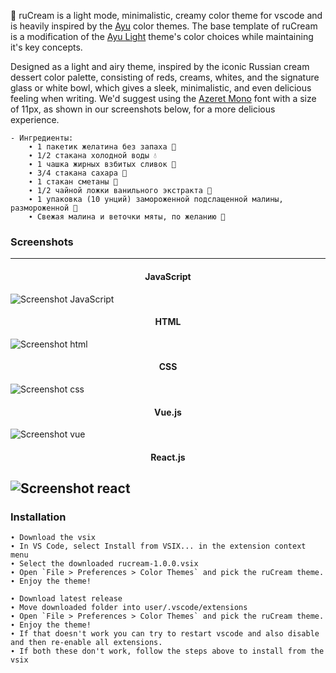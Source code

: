 <!--p align="center"><img src="http://svgur.com/i/3Dp.svg"></p-->
🍦 ruCream is a light mode, minimalistic, creamy color theme for vscode and is heavily inspired by the [Ayu][] color themes. The base template of ruCream is a modification of the [Ayu Light][] theme's color choices while maintaining it's key concepts.

Designed as a light and airy theme, inspired by the iconic Russian cream dessert color palette, consisting of reds, creams, whites, and the signature glass or white bowl, which gives a sleek, minimalistic, and even delicious feeling when writing. We'd suggest using the [Azeret Mono][] font with a size of 11px, as shown in our screenshots below, for a more delicious experience.

    - Ингредиенты:
        ∙ 1 пакетик желатина без запаха 🍮
        ∙ 1/2 стакана холодной воды 💧
        ∙ 1 чашка жирных взбитых сливок 🍦
        ∙ 3/4 стакана сахара 🍬
        ∙ 1 стакан сметаны 🥛
        ∙ 1/2 чайной ложки ванильного экстракта 🥄
        ∙ 1 упаковка (10 унций) замороженной подслащенной малины, размороженной 🍓
        ∙ Свежая малина и веточки мяты, по желанию 🌿

   [Ayu]: https://github.com/ayu-theme
   [Ayu Light]: https://github.com/ayu-theme/vscode-ayu/blob/master/assets/light.png
   [Azeret Mono]: https://fonts.google.com/specimen/Azeret+Mono

### Screenshots
-----------

<div align="center"> <h4> JavaScript </h4> </div>

![Screenshot JavaScript](https://imgur.com/i5mvoXI.png)

<div align="center"> <h4> HTML </h4> </div>

![Screenshot html](https://imgur.com/yvPf5wk.png)

<div align="center"> <h4> CSS </h4> </div>

![Screenshot css](https://imgur.com/Hg4cVll.png)

<div align="center"> <h4> Vue.js </h4> </div>

![Screenshot vue](https://imgur.com/9bXxBnW.png)

<div align="center"> <h4> React.js </h4> </div>

![Screenshot react](https://imgur.com/DV6kZA7.png)
------------------------------------------------

### Installation
    ∙ Download the vsix
    ∙ In VS Code, select Install from VSIX... in the extension context menu
    ∙ Select the downloaded rucream-1.0.0.vsix 
    ∙ Open `File > Preferences > Color Themes` and pick the ruCream theme.
    ∙ Enjoy the theme!

    ∙ Download latest release
    ∙ Move downloaded folder into user/.vscode/extensions 
    ∙ Open `File > Preferences > Color Themes` and pick the ruCream theme.
    ∙ Enjoy the theme!
    ∙ If that doesn't work you can try to restart vscode and also disable and then re-enable all extensions. 
    ∙ If both these don't work, follow the steps above to install from the vsix
